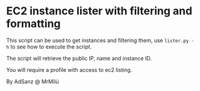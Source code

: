 # EC2 instance lister with filtering and formatting

This script can be used to get instances and filtering them, use `lister.py -h` to see how to execute the script.

The script will retrieve the public IP, name and instance ID. 

You will require a profile with access to ec2 listing.

By AdSanz @ MrMilú
